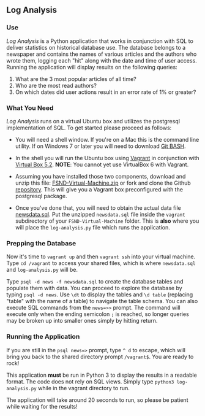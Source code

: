 
## Log Analysis

### Use
_Log Analysis_ is a Python application that works in conjunction with SQL to deliver statistics on historical database use. The database belongs to a newspaper and contains the names of various articles and the authors who wrote them, logging each "hit" along with the date and time of user access. Running the application will display results on the following queries:

1. What are the 3 most popular articles of all time?
2. Who are the most read authors?
3. On which dates did user actions result in an error rate of 1% or greater?

### What You Need
_Log Analysis_ runs on a virtual Ubuntu box and utilizes the postgresql implementation of SQL. To get started please proceed as follows:

* You will need a shell window. If you're on a Mac this is the command line utility. If on Windows 7 or later you will need to download [Git BASH](https://gitforwindows.org/).

* In the shell you will run the Ubuntu box using [Vagrant](https://www.vagrantup.com/) in conjunction with [Virtual Box 5.2](https://www.virtualbox.org/wiki/Download_Old_Builds_5_2). **NOTE**: You cannot yet use VirtualBox 6 with Vagrant.

* Assuming you have installed those two components, download and unzip this file: [FSND-Virtual-Machine.zip](https://s3.amazonaws.com/video.udacity-data.com/topher/2018/April/5acfbfa3_fsnd-virtual-machine/fsnd-virtual-machine.zip) or fork and clone the Github [repository](https://github.com/udacity/fullstack-nanodegree-vm). This will give you a Vagrant box preconfigured with the postgresql package.

* Once you've done that, you will need to obtain the actual data file [newsdata.sql](https://d17h27t6h515a5.cloudfront.net/topher/2016/August/57b5f748_newsdata/newsdata.zip). Put the unzipped ``newsdata.sql`` file inside the ``vagrant`` subdirectory of your ``FSND-Virtual-Machine`` folder. This is **also** where you will place the ``log-analysis.py`` file which runs the application.

### Prepping the Database

Now it's time to ``vagrant up`` and then ``vagrant ssh`` into your virtual machine. Type ``cd /vagrant`` to access your shared files, which is where ``newsdata.sql`` and ``log-analysis.py`` will be.

Type ``psql -d news -f newsdata.sql`` to create the database tables and populate them with data. You can proceed to explore the database by typing ``psql -d news``. Use ``\dt`` to display the tables and ``\d table`` (replacing "table" with the name of a table) to navigate the table schema. You can also execute SQL commands from the ``news=>>`` prompt. The command will execute only when the ending semicolon ``;`` is reached, so longer queries may be broken up into smaller ones simply by hitting return.

### Running the Application

If you are still in the ``psql news=>`` prompt, type ``^ d`` to escape, which will bring you back to
the shared directory prompt ``/vagrant$``. You are ready to rock!

This application **must** be run in Python 3 to display the results in a readable format. The code does not rely on SQL views. Simply type ``python3 log-analysis.py`` while in the vagrant directory to run.

The application will take around 20 seconds to run, so please be patient while waiting for the results!
